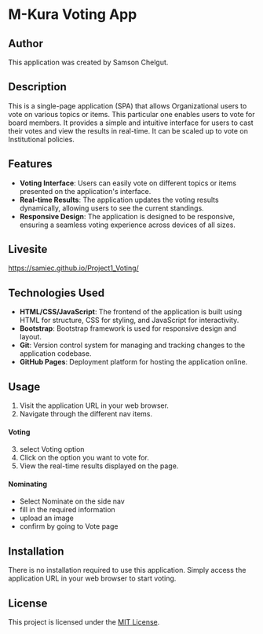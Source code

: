 # M-Kura Voting App

## Author

This application was created by Samson Chelgut.

## Description

This is a single-page application (SPA) that allows Organizational users to vote on various topics or items. This particular one enables users to vote for board members. It provides a simple and intuitive interface for users to cast their votes and view the results in real-time. It can be scaled up to vote on Institutional policies.

## Features

- **Voting Interface**: Users can easily vote on different topics or items presented on the application's interface.
- **Real-time Results**: The application updates the voting results dynamically, allowing users to see the current standings.
- **Responsive Design**: The application is designed to be responsive, ensuring a seamless voting experience across devices of all sizes.

## Livesite
https://samiec.github.io/Project1_Voting/

## Technologies Used

- **HTML/CSS/JavaScript**: The frontend of the application is built using HTML for structure, CSS for styling, and JavaScript for interactivity.
- **Bootstrap**: Bootstrap framework is used for responsive design and layout.
- **Git**: Version control system for managing and tracking changes to the application codebase.
- **GitHub Pages**: Deployment platform for hosting the application online.

## Usage

1. Visit the application URL in your web browser.
2. Navigate through the different nav items.
#### Voting
3. select Voting option
4. Click on the option you want to vote for.
5. View the real-time results displayed on the page.
#### Nominating
- Select Nominate on the side nav
- fill in the required information
- upload an image
- confirm by going to Vote page

## Installation

There is no installation required to use this application. Simply access the application URL in your web browser to start voting.




## License

This project is licensed under the [MIT License](LICENSE).
